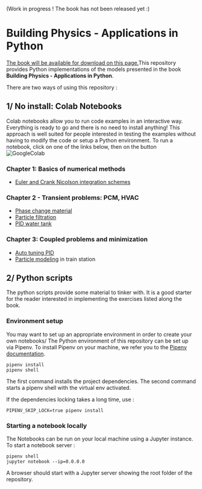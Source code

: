 (Work in progress ! The book has not been released yet :)
# Building Physics - Applications in Python

[The book will be available for download on this page.](https://eddes.github.io/buildingphysics/)This repository provides Python implementations of the models presented in the book **Building Physics - Applications in Python**. 

There are two ways of using this repository :

## 1/ No install: Colab Notebooks

Colab notebooks allow you to run code examples in an interactive way. Everything is ready to go and there is no need to install anything!
This approach is well suited for people interested in testing the examples without having to modify the code or setup a Python environment.
To run a notebook, click on one of the links below, then on the button ![GoogleColab](https://camo.githubusercontent.com/52feade06f2fecbf006889a904d221e6a730c194/68747470733a2f2f636f6c61622e72657365617263682e676f6f676c652e636f6d2f6173736574732f636f6c61622d62616467652e737667 "This is an example")
  ### Chapter 1: Basics of numerical methods
   - [Euler and Crank Nicolson integration schemes](notebooks/chapter_1/Euler_and_CN_schemes.ipynb) 

  ### Chapter 2 - Transient problems: PCM, HVAC
  - [Phase change material](notebooks/chapter_2/PCM.ipynb)  
  - [Particle filtration](notebooks/chapter_2/code_IAQ_filtration.ipynb)  
  - [PID water tank](notebooks/chapter_2/PID_controller.ipynb)  

  ### Chapter 3: Coupled problems and minimization
  - [Auto tuning PID](/notebooks/chapter_3/auto_tuning_PID.ipynb) 
  - [Particle modeling](/notebooks/chapter_3/underground_IAQ_min_func.ipynb)  in train station

## 2/ Python scripts

The python scripts provide some material to tinker with. It is a good starter for the reader interested in implementing the exercises listed along the book. 

### Environment setup

You may want to set up an appropriate environment in order to create your own notebooks/
The Python environment of this repository can be set up via Pipenv. 
To install Pipenv on your machine, we refer you to the [Pipenv documentation](https://pipenv-fork.readthedocs.io/en/latest/install.html).

```shell script
pipenv install
pipenv shell
``` 
The first command installs the project dependencies.
The second command starts a pipenv shell with the virtual env activated.

If the dependencies locking takes a long time, use :

```
PIPENV_SKIP_LOCK=true pipenv install 
```

### Starting a notebook locally 

The Notebooks can be run on your local machine using a Jupyter instance. To start a notebook server :

``` shell script
pipenv shell
jupyter notebook --ip=0.0.0.0
```

A browser should start with a Jupyter server showing the root folder of the repository.

